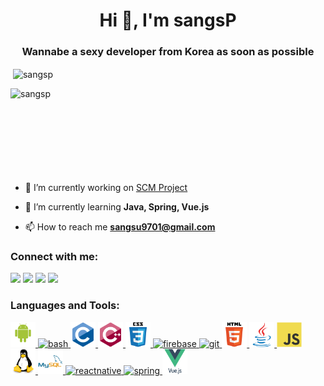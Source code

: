 <h1 align="center">Hi 👋, I'm sangsP</h1>
<h3 align="center">Wannabe a sexy developer from Korea as soon as possible</h3>

<p>&nbsp;<img align="center" src="https://github-readme-stats.vercel.app/api?username=sangsu9701&show_icons=true&theme=radical&locale=en" alt="sangsp" /></p>

<p><img align="left" src="https://github-readme-stats.vercel.app/api/top-langs?username=sangsu9701&show_icons=true&locale=en&layout=compact" alt="sangsp" /></p>

<br><br><br><br><br><br><br><br>

 - 🔭 I’m currently working on [SCM Project](https://github.com/SCMPJ/scm_basecode)

 - 🌱 I’m currently learning **Java, Spring, Vue.js**

 -  📫 How to reach me **sangsu9701@gmail.com**
<h3 align="left">Connect with me:</h3>
<p align="left">
<a href="https://stackoverflow.com/users/13572447/parkss19" target="blank"><img src="https://img.shields.io/badge/stackoverflow-F58025?style=flat-square&logo=stackoverflow&logoColor=white"/></a> 
<a href="https://kaggle.com/psangsu" target="blank"><img src="https://img.shields.io/badge/Kaggle-20BEFF?style=flat-square&logo=Kaggle&logoColor=white"/></a> 
<a href="https://www.facebook.com/sangsub1" target="blank"> <img src="https://img.shields.io/badge/facebook-1877f2?style=flat-square&logo=facebook&logoColor=white"/></a> 
<a href="https://instagram.com/sangs___" target="blank"> <img src="https://img.shields.io/badge/instagram-e4405f?style=flat-square&logo=instagram&logoColor=white"/></a> 
</p>

<h3 align="left">Languages and Tools:</h3>
<p align="left"> <a href="https://developer.android.com" target="_blank"> <img src="https://raw.githubusercontent.com/devicons/devicon/master/icons/android/android-original-wordmark.svg" alt="android" width="40" height="40"/> </a> <a href="https://www.gnu.org/software/bash/" target="_blank"> <img src="https://www.vectorlogo.zone/logos/gnu_bash/gnu_bash-icon.svg" alt="bash" width="40" height="40"/> </a> <a href="https://www.cprogramming.com/" target="_blank"> <img src="https://raw.githubusercontent.com/devicons/devicon/master/icons/c/c-original.svg" alt="c" width="40" height="40"/> </a> <a href="https://www.w3schools.com/cpp/" target="_blank"> <img src="https://raw.githubusercontent.com/devicons/devicon/master/icons/cplusplus/cplusplus-original.svg" alt="cplusplus" width="40" height="40"/> </a> <a href="https://www.w3schools.com/css/" target="_blank"> <img src="https://raw.githubusercontent.com/devicons/devicon/master/icons/css3/css3-original-wordmark.svg" alt="css3" width="40" height="40"/> </a> <a href="https://firebase.google.com/" target="_blank"> <img src="https://www.vectorlogo.zone/logos/firebase/firebase-icon.svg" alt="firebase" width="40" height="40"/> </a> <a href="https://git-scm.com/" target="_blank"> <img src="https://www.vectorlogo.zone/logos/git-scm/git-scm-icon.svg" alt="git" width="40" height="40"/> </a> <a href="https://www.w3.org/html/" target="_blank"> <img src="https://raw.githubusercontent.com/devicons/devicon/master/icons/html5/html5-original-wordmark.svg" alt="html5" width="40" height="40"/> </a> <a href="https://www.java.com" target="_blank"> <img src="https://raw.githubusercontent.com/devicons/devicon/master/icons/java/java-original.svg" alt="java" width="40" height="40"/> </a> <a href="https://developer.mozilla.org/en-US/docs/Web/JavaScript" target="_blank"> <img src="https://raw.githubusercontent.com/devicons/devicon/master/icons/javascript/javascript-original.svg" alt="javascript" width="40" height="40"/> </a> <a href="https://www.linux.org/" target="_blank"> <img src="https://raw.githubusercontent.com/devicons/devicon/master/icons/linux/linux-original.svg" alt="linux" width="40" height="40"/> </a> <a href="https://www.mysql.com/" target="_blank"> <img src="https://raw.githubusercontent.com/devicons/devicon/master/icons/mysql/mysql-original-wordmark.svg" alt="mysql" width="40" height="40"/> </a> <a href="https://reactnative.dev/" target="_blank"> <img src="https://reactnative.dev/img/header_logo.svg" alt="reactnative" width="40" height="40"/> </a> <a href="https://spring.io/" target="_blank"> <img src="https://www.vectorlogo.zone/logos/springio/springio-icon.svg" alt="spring" width="40" height="40"/> </a> <a href="https://vuejs.org/" target="_blank"> <img src="https://raw.githubusercontent.com/devicons/devicon/master/icons/vuejs/vuejs-original-wordmark.svg" alt="vuejs" width="40" height="40"/> </a> </p>

<!--
**sangsu9701/sangsu9701** is a ✨ _special_ ✨ repository because its `README.md` (this file) appears on your GitHub profile.

Here are some ideas to get you started:

- 🔭 I’m currently working on ...
- 🌱 I’m currently learning ...
- 👯 I’m looking to collaborate on ...
- 🤔 I’m looking for help with ...
- 💬 Ask me about ...
- 📫 How to reach me: ...
- 😄 Pronouns: ...
- ⚡ Fun fact: ...
-->
